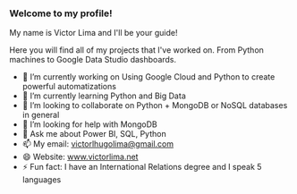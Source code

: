 ### Welcome to my profile! ###

My name is Victor Lima and I'll be your guide!

Here you will find all of my projects that I've worked on. From Python machines to Google Data Studio dashboards.

- 🔭 I’m currently working on Using Google Cloud and Python to create powerful automatizations
- 🌱 I’m currently learning Python and Big Data
- 👯 I’m looking to collaborate on Python + MongoDB or NoSQL databases in general
- 🤔 I’m looking for help with MongoDB
- 💬 Ask me about Power BI, SQL, Python
- 📫 My email: victorlhugolima@gmail.com
- 😄 Website: www.victorlima.net
- ⚡ Fun fact: I have an International Relations degree and I speak 5 languages

